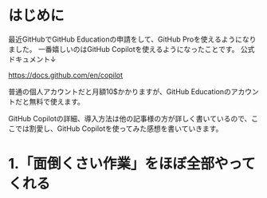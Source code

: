 <!--
title:   【GitHub】GitHub Copilotを使った感想
tags:    GitHub,Markdown,Python,VSCode,githubcopilot
id:      60520ce4a58a97fba433
private: true
-->

# はじめに

最近GitHubでGitHub Educationの申請をして、GitHub Proを使えるようになりました。
一番嬉しいのはGitHub Copilotを使えるようになったことです。
公式ドキュメント↓

https://docs.github.com/en/copilot

普通の個人アカウントだと月額10$かかりますが、GitHub Educationのアカウントだと無料で使えます。

GitHub Copilotの詳細、導入方法は他の記事様の方が詳しく書いているので、ここでは割愛し、GitHub Copilotを使ってみた感想を書いていきます。

# 1.「面倒くさい作業」をほぼ全部やってくれる


